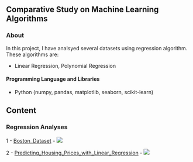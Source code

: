 ## Comparative Study on Machine Learning Algorithms

### About

In this project, I have analsyed several datasets using regression algorithm. These algorithms are: <br>
- Linear Regression, Polynomial Regression <br>

#### Programming Language and Libraries
- Python (numpy, pandas, matplotlib, seaborn, scikit-learn)

## Content
### Regression Analyses
1 - <a href="https://github.com/tolgahancepel/Machine-Learning-Regression-and-Classification-Analyses/blob/master/src/Regression/boston-housing-notebook.ipynb](https://github.com/AfsanehShamsaddini/Machine-Learning-Algorithms/blob/main/Redression/Boston_Dataset.ipynb">Boston_Dataset</a> - 
<a href="https://www.kaggle.com/tolgahancepel/boston-housing-regression-analysis">
  <img src="https://raw.githubusercontent.com/tolgahancepel/Machine-Learning-Regression-and-Classification-Analyses/master/img/kaggle-button.png"></img>
</a>
<br>

2 - <a href="https://github.com/AfsanehShamsaddini/Machine-Learning-Algorithms/blob/main/Redression/Predicting_Housing_Prices_with_Linear_Regression.ipynb">Predicting_Housing_Prices_with_Linear_Regression</a> - 
<a href="[https://www.kaggle.com/tolgahancepel/toyota-corolla-prices-regression-analysis](https://www.kaggle.com/datasets/denkuznetz/housing-prices-regression">
  <img src="https://raw.githubusercontent.com/tolgahancepel/Machine-Learning-Regression-and-Classification-Analyses/master/img/kaggle-button.png"></img>
</a>
<br>

